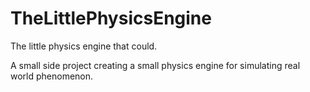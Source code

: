 # TheLittlePhysicsEngine

The little physics engine that could.

A small side project creating a small physics engine for simulating real world phenomenon.  
